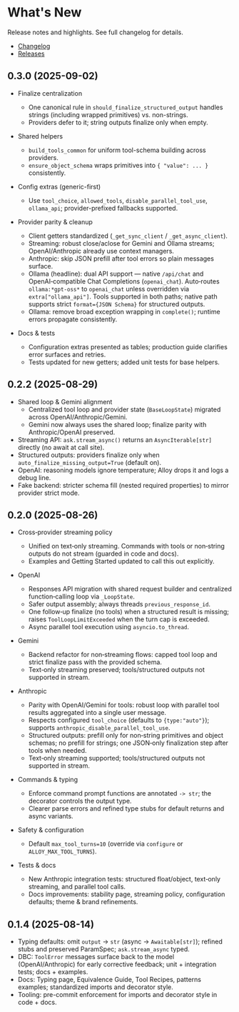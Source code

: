 # What's New

Release notes and highlights. See full changelog for details.

- [Changelog](https://github.com/lydakis/alloy/blob/main/CHANGELOG.md)
- [Releases](https://github.com/lydakis/alloy/releases)

## 0.3.0 (2025-09-02)

- Finalize centralization
  - One canonical rule in `should_finalize_structured_output` handles strings (including wrapped primitives) vs. non-strings.
  - Providers defer to it; string outputs finalize only when empty.

- Shared helpers
  - `build_tools_common` for uniform tool-schema building across providers.
  - `ensure_object_schema` wraps primitives into `{ "value": ... }` consistently.

- Config extras (generic-first)
  - Use `tool_choice`, `allowed_tools`, `disable_parallel_tool_use`, `ollama_api`; provider-prefixed fallbacks supported.

- Provider parity & cleanup
  - Client getters standardized (`_get_sync_client` / `_get_async_client`).
  - Streaming: robust close/aclose for Gemini and Ollama streams; OpenAI/Anthropic already use context managers.
  - Anthropic: skip JSON prefill after tool errors so plain messages surface.
  - Ollama (headline): dual API support — native `/api/chat` and OpenAI‑compatible Chat Completions (`openai_chat`). Auto‑routes `ollama:*gpt-oss*` to `openai_chat` unless overridden via `extra["ollama_api"]`. Tools supported in both paths; native path supports strict `format={JSON Schema}` for structured outputs.
  - Ollama: remove broad exception wrapping in `complete()`; runtime errors propagate consistently.

- Docs & tests
  - Configuration extras presented as tables; production guide clarifies error surfaces and retries.
  - Tests updated for new getters; added unit tests for base helpers.

## 0.2.2 (2025-08-29)

- Shared loop & Gemini alignment
  - Centralized tool loop and provider state (`BaseLoopState`) migrated across OpenAI/Anthropic/Gemini.
  - Gemini now always uses the shared loop; finalize parity with Anthropic/OpenAI preserved.
- Streaming API: `ask.stream_async()` returns an `AsyncIterable[str]` directly (no await at call site).
- Structured outputs: providers finalize only when `auto_finalize_missing_output=True` (default on).
- OpenAI: reasoning models ignore temperature; Alloy drops it and logs a debug line.
- Fake backend: stricter schema fill (nested required properties) to mirror provider strict mode.

## 0.2.0 (2025-08-26)

- Cross‑provider streaming policy
  - Unified on text‑only streaming. Commands with tools or non‑string outputs do not stream (guarded in code and docs).
  - Examples and Getting Started updated to call this out explicitly.

- OpenAI
  - Responses API migration with shared request builder and centralized function‑calling loop via `_LoopState`.
  - Safer output assembly; always threads `previous_response_id`.
  - One follow‑up finalize (no tools) when a structured result is missing; raises `ToolLoopLimitExceeded` when the turn cap is exceeded.
  - Async parallel tool execution using `asyncio.to_thread`.

- Gemini
  - Backend refactor for non‑streaming flows: capped tool loop and strict finalize pass with the provided schema.
  - Text‑only streaming preserved; tools/structured outputs not supported in stream.

- Anthropic
  - Parity with OpenAI/Gemini for tools: robust loop with parallel tool results aggregated into a single user message.
  - Respects configured `tool_choice` (defaults to `{type:"auto"}`); supports `anthropic_disable_parallel_tool_use`.
  - Structured outputs: prefill only for non‑string primitives and object schemas; no prefill for strings; one JSON‑only finalization step after tools when needed.
  - Text‑only streaming supported; tools/structured outputs not supported in stream.

- Commands & typing
  - Enforce command prompt functions are annotated `-> str`; the decorator controls the output type.
  - Clearer parse errors and refined type stubs for default returns and async variants.

- Safety & configuration
  - Default `max_tool_turns=10` (override via `configure` or `ALLOY_MAX_TOOL_TURNS`).

- Tests & docs
  - New Anthropic integration tests: structured float/object, text‑only streaming, and parallel tool calls.
  - Docs improvements: stability page, streaming policy, configuration defaults; theme & brand refinements.

## 0.1.4 (2025-08-14)

- Typing defaults: omit `output` → `str` (async → `Awaitable[str]`); refined stubs and preserved ParamSpec; `ask.stream_async` typed.
- DBC: `ToolError` messages surface back to the model (OpenAI/Anthropic) for early corrective feedback; unit + integration tests; docs + examples.
- Docs: Typing page, Equivalence Guide, Tool Recipes, patterns examples; standardized imports and decorator style.
- Tooling: pre-commit enforcement for imports and decorator style in code + docs.
